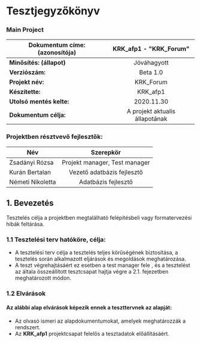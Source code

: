 # Tesztjegyzőkönyv
### Main Project

|  Dokumentum címe: (azonosítója) |  KRK_afp1 - "KRK_Forum" |
|---|:-:|
| **Minősítés: (állapot)**  |  Jóváhagyott |
| **Verziószám:**  |  Beta 1.0 |
| **Projekt név:** |  KRK_Forum|
| **Készítette:** | KRK_afp1 |
| **Utolsó mentés kelte:** | 2020.11.30 |
| **Dokumentum célja:** | A projekt aktualis állapotának 

### Projektben résztvevő fejlesztők:

|  Név | Szerepkör |
|---|:-:|
| Zsadányi Rózsa |  Projekt manager, Test manager |
| Kurán Bertalan  |  Vezető adatbázis fejlesztő |
| Németi Nikoletta | Adatbázis fejlesztő |

## 1. Bevezetés
Tesztelés célja a projektben megtalálható felépítésbeli vagy formatervezési hibák feltárása.
### 1.1 Tesztelési terv hatóköre, célja:

- A tesztelési terv célja a tesztelés teljes körűségének biztosítása, a tesztelés során alkalmazott eljárások és megoldások meghatározása.
- A teszt végrehajtásáért ez esetben a test manager fele , és a tesztelést az általa összeállított tesztcsapat hajtja végre a 2.1. fejezetben meghatározott módon.

### 1.2 Elvárások
#### Az alábbi alap elvárások képezik ennek a teszttervnek az alapját:
- Az olvasó ismeri az alapdokumentumokat, amelyek meghatározzák a rendszert. 
- Az **KRK_afp1** projektcsapat felelős a tesztadatok előállításáért.